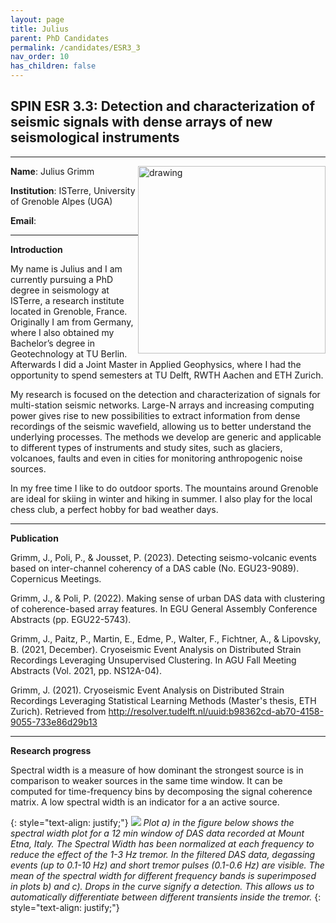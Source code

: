 ```yaml
---
layout: page
title: Julius
parent: PhD Candidates
permalink: /candidates/ESR3_3
nav_order: 10
has_children: false
---
```


## SPIN ESR 3.3: Detection and characterization of seismic signals with dense arrays of new seismological instruments

---
__Name__: Julius Grimm      <img src="/candidates/files/esr3_3_1.jpg" alt="drawing" width="300" style="float:right"/>
       

__Institution__: ISTerre, University of Grenoble Alpes (UGA)

__Email__: 

---
__Introduction__

My name is Julius and I am currently pursuing a PhD degree in seismology at ISTerre, a research institute located in Grenoble, France. 
Originally I am from Germany, where I also obtained my Bachelor’s degree in Geotechnology at TU Berlin. Afterwards I did a Joint Master in Applied Geophysics, where I had the opportunity to spend semesters at TU Delft, RWTH Aachen and ETH Zurich.

My research is focused on the detection and characterization of signals for multi-station seismic networks. Large-N arrays and increasing computing power gives rise to new possibilities to extract information from dense recordings of the seismic wavefield, allowing us to better understand the underlying processes. The methods we develop are generic and applicable to different types of instruments and study sites, such as glaciers, volcanoes, faults and even in cities for monitoring anthropogenic noise sources.

In my free time I like to do outdoor sports. The mountains around Grenoble are ideal for skiing in winter and hiking in summer. I also play for the local chess club, a perfect hobby for bad weather days.

---
__Publication__

Grimm, J., Poli, P., & Jousset, P. (2023). Detecting seismo-volcanic events based on inter-channel coherency of a DAS cable (No. EGU23-9089). Copernicus Meetings.

Grimm, J., & Poli, P. (2022). Making sense of urban DAS data with clustering of coherence-based array features. In EGU General Assembly Conference Abstracts (pp. EGU22-5743).

Grimm, J., Paitz, P., Martin, E., Edme, P., Walter, F., Fichtner, A., & Lipovsky, B. (2021, December). Cryoseismic Event Analysis on Distributed Strain Recordings Leveraging Unsupervised Clustering. In AGU Fall Meeting Abstracts (Vol. 2021, pp. NS12A-04).

Grimm, J. (2021). Cryoseismic Event Analysis on Distributed Strain Recordings Leveraging Statistical Learning Methods (Master's thesis, ETH Zurich). Retrieved from http://resolver.tudelft.nl/uuid:b98362cd-ab70-4158-9055-733e86d29b13 

---
__Research progress__

Spectral width is a measure of how dominant the strongest source is in comparison to weaker sources in the same time window. It can be computed for time-frequency bins by decomposing the signal coherence matrix. A low spectral width is an indicator for a an active source.

{: style="text-align: justify;"}
![](/candidates/files/esr3_3_2.png)
<span>*Plot a) in the figure below shows the spectral width plot for a 12 min window of DAS data recorded at Mount Etna, Italy. The Spectral Width has been normalized at each frequency to reduce the effect of the 1-3 Hz tremor. In the filtered DAS data, degassing events (up to 0.1-10 Hz) and short tremor pulses (0.1-0.6 Hz) are visible. The mean of the spectral width for different frequency bands is superimposed in plots b) and c). Drops in the curve signify a detection. This allows us to automatically differentiate between different transients inside the tremor.*</span>
{: style="text-align: justify;"}






